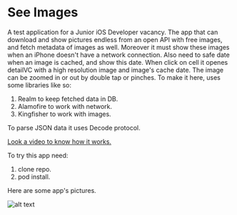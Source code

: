 # See Images 

A test application for a Junior iOS Developer vacancy. The app that can download and show pictures endless from an open API with free images, and fetch metadata of images as well.
Moreover it must show these images when an iPhone doesn't have a network connection. Also need to safe date when an image is cached, and show this date. When click on cell it openes detailVC with a high resolution image and image's cache date. The image can be zoomed in or out by double tap or pinches.
To make it here, uses some libraries like so:
1) Realm to keep fetched data in DB.
2) Alamofire to work with network.
3) Kingfisher to work with images.

To parse JSON data it uses Decode protocol.

[Look a video to know how it works.](https://youtu.be/21yktpRoakY)

To try this app need:
1) clone repo.
2) pod install.

Here are some app's pictures.

![alt text](https://sun9-22.userapi.com/c851420/v851420106/1a286d/snSScuR_Gio.jpg "Images")




